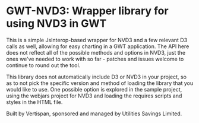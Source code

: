 # GWT-NVD3: Wrapper library for using NVD3 in GWT

This is a simple JsInterop-based wrapper for NVD3 and a few relevant D3 calls as well, allowing for easy
charting in a GWT application. The API here does not reflect all of the possible methods and options in 
NVD3, just the ones we've needed to work with so far - patches and issues welcome to continue to round 
out the tool.

This library does not automatically include D3 or NVD3 in your project, so as to not pick the specific 
version and method of loading the library that you would like to use. One possible option is explored in
the sample project, using the webjars project for NVD3 and loading the requires scripts and styles in
the HTML file.

Built by Vertispan, sponsored and managed by Utilities Savings Limited.
